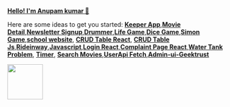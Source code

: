 **[Hello! I'm Anupam kumar 👋](https://portfolio-anupamit.web.app/)**


<!-- **A web-developer
[Anupamit](https://www.anupamit.github.io)** -->

Here are some ideas to get you started:
**[Keeper App](https://keep-anupamit.web.app/)**,**[Movie Detail](https://movie-world-sablu.web.app/)**,**[Newsletter Signup](https://calm-ravine-57509.herokuapp.com/)**,**[Drummer](https://anupamit.github.io/drumer/)**,**[Life Game](https://anupamit.github.io/Life_Game/)**,**[Dice Game](https://anupamit.github.io/diceegame/)**,**[Simon Game](https://anupamit.github.io/simongame/)**,**[school website](https://anupamit.github.io/schoolwebsite.github.io/)**, **[CRUD Table React](https://crud-table-material.web.app/)**, 
**[CRUD Table Js](https://anupamit.github.io/crud-with-js/)**,**[Rideinway](https://ride-share-inway.web.app/)**,**[Javascript](https://github.com/Anupamit/Js-Learn)**,**[Login React](https://signup-signin-page.web.app/)**,**[Complaint Page React](https://complaint-db-tpd.web.app/)**,**[Water Tank Problem](https://anupamit.github.io/water-tank-problem-vanilla-js/)**, **[Timer](https://timer-011.web.app/)**, **[Search Movies](https://search-movie-data.web.app/)**,**[UserApi Fetch](https://user-api-details.web.app/)**,**[Admin-ui-Geektrust](https://anupamit.github.io/Admin-ui-geektrust/)**

 <img src="https://komarev.com/ghpvc/?username=Anupamit" width=80px/>	
